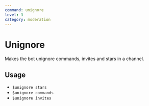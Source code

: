 ```yaml
---
command: unignore
level: 3
category: moderation
---
```


# Unignore

Makes the bot unignore commands, invites and stars in a channel.

## Usage

 - `$unignore stars`
 - `$unignore commands`
 - `$unignore invites`
